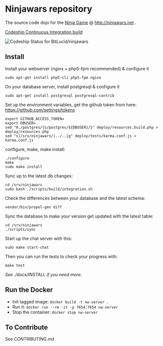 # Ninjawars repository

The source code dojo for the [Ninja Game](http://www.ninjawars.net) @ http://ninjawars.net .

[Codeship Continuous Integration build](https://www.codeship.io/projects/41292)

![Codeship Status for BitLucid/ninjawars](https://codeship.com/projects/7c7b3800-3608-0132-36b5-4e1d56e5e814/status)

## Install

Install your webserver (nginx + php5-fpm recommended) & configure it

	sudo apt-get install php5-cli php5-fpm nginx

On your database server, install postgresql & configure it

	sudo apt-get install postgresql postgresql-contrib

Set up the environment variables, get the github token 
from here: https://github.com/settings/tokens

	export GITHUB_ACCESS_TOKEN=
	export DBUSER=
	sed "0,/postgres/{s/postgres/${DBUSER}/}" deploy/resources.build.php > deploy/resources.php
	sed "s|/srv/ninjawars/|../..|g" deploy/tests/karma.conf.js > karma.conf.js

configure, make, make install:

	./configure
	make
	sudo make install

	
Sync up to the latest db changes:

	cd /srv/ninjawars
	sudo bash ./scripts/build/integration.sh

Check the differences between your database and the latest schema:

    vendor/bin/propel-gen diff

Sync the database to make your version get updated with the latest table:

	cd /srv/ninjawars
	./scripts/sync

Start up the chat server with this:

	sudo make start-chat

Then you can run the tests to check your progress with:

    make test

*See ./docs/INSTALL if you need more.*

## Run the Docker

* Init tagged image: `docker build -t nw-server .`
* Run it: `docker run --rm -it -p 7654:7654 nw-server`
* Stop the container: `docker stop nw-server`

## To Contribute

See CONTRIBUTING.md
